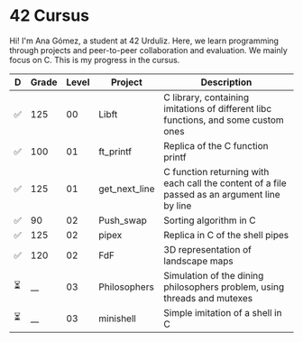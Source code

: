 # 42 Cursus

Hi! I'm Ana Gómez, a student at 42 Urduliz. Here, we learn programming through projects and peer-to-peer collaboration and evaluation. We mainly focus on C. This is my progress in the cursus.

|  D  | Grade | Level |    Project    | Description |
| --- | ----- | ----- | ------------- | ----------- |
| ✅  |  125  |  00   | Libft         | C library, containing imitations of different libc functions, and some custom ones |
| ✅  |  100  |  01   | ft_printf     | Replica of the C function printf |
| ✅  |  125  |  01   | get_next_line | C function returning with each call the content of a file passed as an argument line by line |
| ✅  |  90   |  02   | Push_swap     | Sorting algorithm in C |
| ✅  |  125  |  02   | pipex         | Replica in C of the shell pipes |
| ✅  |  120  |  02   | FdF           | 3D representation of landscape maps |
| ⏳  |  __   |  03   | Philosophers  | Simulation of the dining philosophers problem, using threads and mutexes |
| ⏳  |  __   |  03   | minishell     | Simple imitation of a shell in C |
